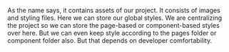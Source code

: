 
As the name says, it contains assets of our project. It consists of images and styling files. Here we can store our global styles. We are centralizing the project so we can store the page-based or component-based styles over here. But we can even keep style according to the pages folder or component folder also. But that depends on developer comfortability.
